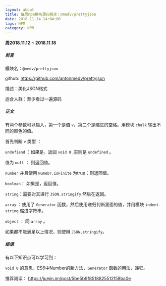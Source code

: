 ```yaml
---
layout: about
title: 每周npm模块源码解读：@medv/prettyjson
date: 2018-11-14 14:04:00
tags: NPM
category: NPM
---
```


**周2018.11.12 ~ 2018.11.18**

##### 前言

模块名：`@medv/prettyjson`

github: https://github.com/antonmedv/prettyjson

描述：美化JSON格式

适合人群：至少看过一遍源码

<!-- more -->

##### 正文

有两个参数可以输入，第一个是值 `v`，第二个是缩进的空格。用模块 `chalk` 输出不同的颜色的值。

首先判断 `v` 类型 ：

`undefiend` ：如果是，返回 `void 0` ,实则是 `undefined` 。

值为 `null` ： 则返回值。

`number` 并且使用 `Numebr.isFinite` 为true：则返回值。

`boolean`： 如果是，返回值。

`string`：需要对其进行 `JSON.stringify` 然后在返回。

`array` ：使用了 `Generator` 函数，然后使用递归判断里面的值，并用模块 `indent-string` 缩进字符串。

`object` ： 同 `array` 。

如果都不能满足以上情况，则使用 `JSON.stringify`。

##### 结语

有以下知识点可以学习到：

`void 0` 的意思，ES6中Number的新方法，`Generator` 函数的用法，递归。

推荐阅读： https://juejin.im/post/5be5b9f8518825512f58ba0e